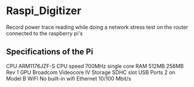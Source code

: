 # Raspi_Digitizer

Record power trace reading while doing a network stress test on the router connected to the raspberry pi's

## Specifications of the Pi

CPU	        ARM1176JZF-S
CPU speed	700MHz single core
RAM	        512MB      256MB Rev 1
GPU	        Broadcom Videocore IV
Storage	    SDHC slot
USB Ports	2 on Model B
WiFi	    No built-in wifi
Ethernet    10/100 Mbit/s 